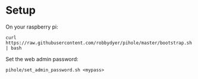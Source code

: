 # Setup

On your raspberry pi:
```shell
curl https://raw.githubusercontent.com/robbydyer/pihole/master/bootstrap.sh | bash
```

Set the web admin password:
```shell
pihole/set_admin_password.sh <mypass>
```
